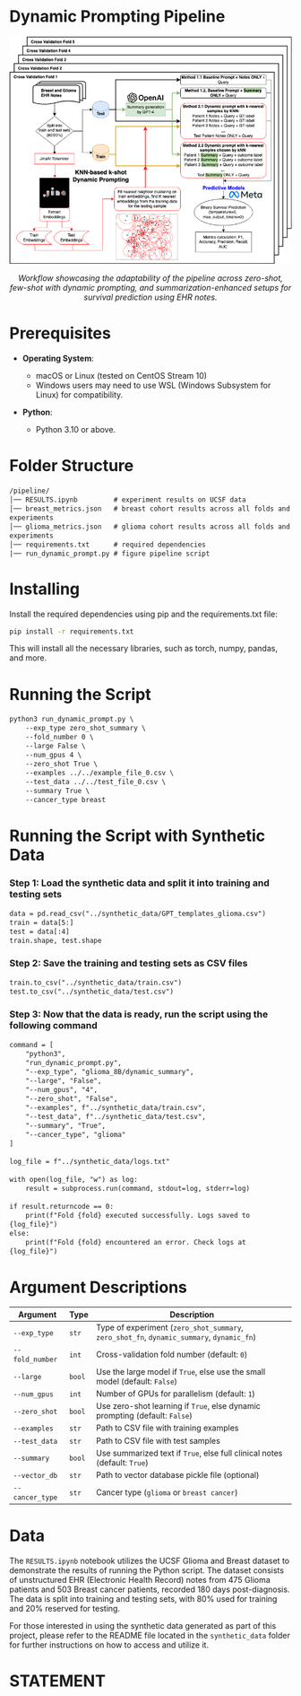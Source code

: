 # Dynamic Prompting Pipeline

<p align="center">
  <img src="../images/Dynamic prompting_workflow.drawio.png" width="600" alt="Dynamic Prompting Workflow">
</p>
<p align="center">
  <em>Workflow showcasing the adaptability of the pipeline across zero-shot, few-shot with dynamic prompting, and summarization-enhanced setups for survival prediction using EHR notes.</em>
</p>

# Prerequisites
- **Operating System**:  
  - macOS or Linux (tested on CentOS Stream 10)
  - Windows users may need to use WSL (Windows Subsystem for Linux) for compatibility.

- **Python**:  
  - Python 3.10 or above.

# Folder Structure
```
/pipeline/
│── RESULTS.ipynb         # experiment results on UCSF data
│── breast_metrics.json   # breast cohort results across all folds and experiments
│── glioma_metrics.json   # glioma cohort results across all folds and experiments
│── requirements.txt      # required dependencies
|── run_dynamic_prompt.py # figure pipeline script
```

# Installing
Install the required dependencies using pip and the requirements.txt file:

```sh
pip install -r requirements.txt
```

This will install all the necessary libraries, such as torch, numpy, pandas, and more.

# Running the Script

```
python3 run_dynamic_prompt.py \
    --exp_type zero_shot_summary \
    --fold_number 0 \
    --large False \
    --num_gpus 4 \
    --zero_shot True \
    --examples ../../example_file_0.csv \
    --test_data ../../test_file_0.csv \
    --summary True \
    --cancer_type breast
```

# Running the Script with Synthetic Data
### Step 1: Load the synthetic data and split it into training and testing sets
```
data = pd.read_csv("../synthetic_data/GPT_templates_glioma.csv")
train = data[5:]
test = data[:4]
train.shape, test.shape
```
### Step 2: Save the training and testing sets as CSV files
```
train.to_csv("../synthetic_data/train.csv")
test.to_csv("../synthetic_data/test.csv")
```
### Step 3: Now that the data is ready, run the script using the following command
```
command = [
    "python3",
    "run_dynamic_prompt.py",
    "--exp_type", "glioma_8B/dynamic_summary",
    "--large", "False",
    "--num_gpus", "4",
    "--zero_shot", "False",
    "--examples", f"../synthetic_data/train.csv",
    "--test_data", f"../synthetic_data/test.csv",
    "--summary", "True",
    "--cancer_type", "glioma"
]

log_file = f"../synthetic_data/logs.txt"

with open(log_file, "w") as log:
    result = subprocess.run(command, stdout=log, stderr=log)

if result.returncode == 0:
    print(f"Fold {fold} executed successfully. Logs saved to {log_file}")
else:
    print(f"Fold {fold} encountered an error. Check logs at {log_file}")
```

# Argument Descriptions

| Argument       | Type  | Description |
|---------------|------|-------------|
| `--exp_type`  | `str`  | Type of experiment (`zero_shot_summary`, `zero_shot_fn`, `dynamic_summary`, `dynamic_fn`) |
| `--fold_number` | `int`  | Cross-validation fold number (default: `0`) |
| `--large` | `bool` | Use the large model if `True`, else use the small model (default: `False`) |
| `--num_gpus` | `int`  | Number of GPUs for parallelism (default: `1`) |
| `--zero_shot` | `bool` | Use zero-shot learning if `True`, else dynamic prompting (default: `False`) |
| `--examples` | `str`  | Path to CSV file with training examples |
| `--test_data` | `str`  | Path to CSV file with test samples |
| `--summary` | `bool` | Use summarized text if `True`, else full clinical notes (default: `True`) |
| `--vector_db` | `str`  | Path to vector database pickle file (optional) |
| `--cancer_type` | `str`  | Cancer type (`glioma` or `breast cancer`) |


# Data
The `RESULTS.ipynb` notebook utilizes the UCSF Glioma and Breast dataset to demonstrate the results of running the Python script. The dataset consists of unstructured EHR (Electronic Health Record) notes from 475 Glioma patients and 503 Breast cancer patients, recorded 180 days post-diagnosis. The data is split into training and testing sets, with 80% used for training and 20% reserved for testing.

For those interested in using the synthetic data generated as part of this project, please refer to the README file located in the `synthetic_data` folder for further instructions on how to access and utilize it.

# STATEMENT
